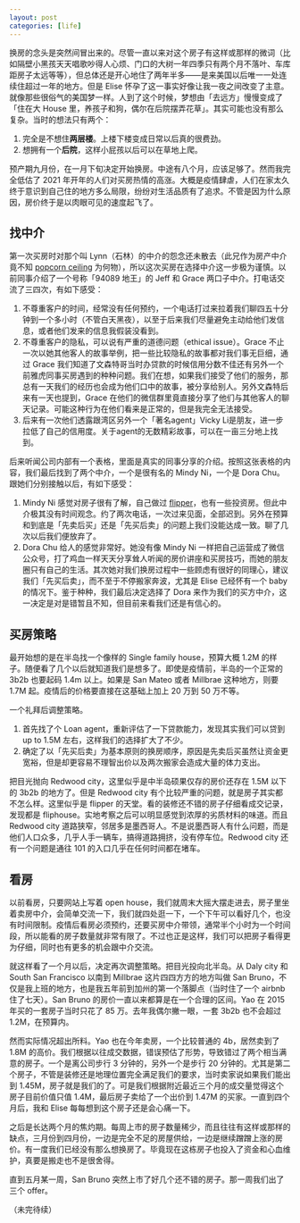 ```yaml
---
layout: post
categories: [life]
---
```


换房的念头是突然间冒出来的。尽管一直以来对这个房子有这样或那样的微词（比如隔壁小黑孩天天唱歌吵得人心烦、门口的大树一年四季只有两个月不落叶、车库距房子太远等等），但总体还是开心地住了两年半多——是来美国以后唯一一处连续住超过一年的地方。但是 Elise 怀孕了这一事实好像让我一夜之间改变了主意。就像那些很俗气的美国梦一样。人到了这个时候，梦想由「去远方」慢慢变成了「住在大 House 里，养孩子和狗，偶尔在后院摆弄花草」。其实可能也没有那么复杂。当时的想法只有两个：

1. 完全是不想住**两层楼**。上楼下楼变成日常以后真的很费劲。
2. 想拥有一个**后院**，这样小屁孩以后可以在草地上爬。

预产期九月份，在一月下旬决定开始换房。中途有八个月，应该足够了。然而我完全低估了 2021 年开年的人们对买房热情的高涨。大概是疫情肆虐，人们在家太久终于意识到自己住的地方多么局限，纷纷对生活品质有了追求。不管是因为什么原因，房价终于是以肉眼可见的速度起飞了。

## 找中介

第一次买房时对那个叫 Lynn（石林）的中介的怨念还未散去（此兄作为房产中介竟不知 [popcorn ceiling](https://en.wikipedia.org/wiki/Popcorn_ceiling) 为何物），所以这次买房在选择中介这一步极为谨慎。以前同事介绍了一个号称「94089 地王」的 Jeff 和 Grace 两口子中介。打电话交流了三四次，有如下感受：

1. 不尊重客户的时间，经常没有任何预约，一个电话打过来拉着我们聊四五十分钟到一个多小时（不管白天黑夜），以至于后来我们尽量避免主动给他们发信息，或者他们发来的信息我假装没看到。
2. 不尊重客户的隐私，可以说有严重的道德问题（ethical issue）。Grace 不止一次以她其他客人的故事举例，把一些比较隐私的故事都对我们事无巨细，通过 Grace 我们知道了文森特哥当时办贷款的时候信用分数不佳还有另外一个前雅虎同事买房遇到的种种问题。我们在想，如果我们接受了他们的服务，那总有一天我们的经历也会成为他们口中的故事，被分享给别人。另外文森特后来有一天也提到，Grace 在他们的微信群里竟直接分享了他们与其他客人的聊天记录。可能这种行为在他们看来是正常的，但是我完全无法接受。
3. 后来有一次他们透露跟湾区另外一个「著名agent」Vicky Li是朋友，进一步拉低了自己的信用度。关于agent的无数精彩故事，可以在一亩三分地上找到。

后来听闻公司内部有一个表格，里面是真实的同事分享的介绍。按照这张表格的内容，我们最后找到了两个中介，一个是很有名的 Mindy Ni，一个是 Dora Chu。跟她们分别接触以后，有如下感受：

1. Mindy Ni 感觉对房子很有了解，自己做过 [flipper](https://en.wikipedia.org/wiki/House_Flipper)，也有一些投资房。但此中介极其没有时间观念。约了两次电话，一次过来见面，全部迟到。另外在预算和到底是「先卖后买」还是「先买后卖」的问题上我们没能达成一致。聊了几次以后我们便放弃了。
2. Dora Chu 给人的感觉非常好。她没有像 Mindy Ni 一样把自己运营成了微信公众号，打了鸡血一样天天分享耸人听闻的房价讲座和买房技巧，而她的朋友圈只有自己的生活。其次她对我们换房过程中一些顾虑有很好的同理心，建议我们「先买后卖」，而不至于不停搬家奔波，尤其是 Elise 已经怀有一个 baby 的情况下。鉴于种种，我们最后决定选择了 Dora 来作为我们的买方中介，这一决定是对是错暂且不知，但目前来看我们还是有信心的。

## 买房策略

最开始想的是在半岛找一个像样的 Single family house，预算大概 1.2M 的样子。随便看了几个以后就知道我们是想多了。即使是疫情前，半岛的一个正常的 3b2b 也要起码 1.4m 以上。如果是 San Mateo 或者 Millbrae 这种地方，则要 1.7M 起。疫情后的价格要直接在这基础上加上 20 万到 50 万不等。

一个礼拜后调整策略。

1. 首先找了个 Loan agent，重新评估了一下贷款能力，发现其实我们可以贷到 up to 1.5M 左右，这样我们的选择扩大了不少。
2. 确定了以「先买后卖」为基本原则的换房顺序，原因是先卖后买虽然让资金更宽裕，但是却更容易不理智出价以及两次搬家会造成大量的体力支出。

把目光抛向 Redwood city，这里似乎是中半岛硕果仅存的房价还存在 1.5M 以下的 3b2b 的地方了。但是 Redwood city 有个比较严重的问题，就是房子其实都不怎么样。这里似乎是 flipper 的天堂。看的装修还不错的房子仔细看成交记录，发现都是 fliphouse。实地考察之后可以明显感觉到浓厚的劣质材料的味道。而且 Redwood city 道路狭窄，邻居多是墨西哥人。不是说墨西哥人有什么问题，而是他们人口众多，几乎人手一辆车，搞得道路拥挤，没有停车位。Redwood city 还有一个问题是通往 101 的入口几乎在任何时间都在堵车。

## 看房

以前看房，只要网站上写着 open house，我们就周末大摇大摆走进去，房子里坐着卖房中介，会简单交流一下，我们就四处逛一下，一个下午可以看好几个，也没有时间限制。疫情后看房必须预约，还要买房中介带领，通常半个小时为一个时间段，所以能看的房子数量就非常有限了。不过也正是这样，我们可以把房子看得更为仔细，同时也有更多的机会跟中介交流。

就这样看了一个月以后，决定再次调整策略。把目光投向北半岛。从 Daly city 和 South San Francisco 以南到 Millbrae 这片四四方方的地方叫做 San Bruno，不仅是我上班的地方，也是我五年前到加州的第一个落脚点（当时住了一个 airbnb 住了七天）。San Bruno 的房价一直以来都算是在一个合理的区间。Yao 在 2015 年买的一套房子当时只花了 85 万。去年我偶尔撇一眼，一套 3b2b 也不会超过 1.2M，在预算内。

然而实际情况超出所料。Yao 也在今年卖房，一个比较普通的 4b，居然卖到了 1.8M 的高价。我们根据以往成交数据，错误预估了形势，导致错过了两个相当满意的房子。一个是离公司步行 3 分钟的，另外一个是步行 20 分钟的。尤其是第二个房子，不管是装修还是地理位置完全满足我们的要求，当时卖家说如果我们能出到 1.45M，房子就是我们的了。可是我们根据附近最近三个月的成交量觉得这个房子目前价值只值 1.4M，最后房子卖给了一个出价到 1.47M 的买家。一直到四个月后，我和 Elise 每每想到这个房子还是会心痛一下。

之后是长达两个月的焦灼期。每周上市的房子数量稀少，而且往往有这样或那样的缺点，三月份到四月份，一边是完全不足的房屋供给，一边是继续蹭蹭上涨的房价。有一度我们已经没有那么想换房了。毕竟现在这栋房子也投入了资金和心血维护，真要是搬走也不是很舍得。

直到五月某一周，San Bruno 突然上市了好几个还不错的房子。那一周我们出了三个 offer。

（未完待续）